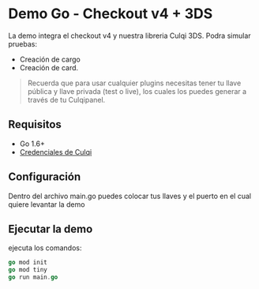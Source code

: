 # Demo Go - Checkout v4 + 3DS

La demo integra el checkout v4 y nuestra libreria Culqi 3DS.
Podra simular pruebas:

- Creación de cargo
- Creación de card.

> Recuerda que para usar cualquier plugins necesitas tener tu llave pública y llave privada (test o live), los cuales los puedes generar a través de tu Culqipanel.

## Requisitos

- Go 1.6+
- [Credenciales de Culqi](https://www.culqi.com)

## Configuración

Dentro del archivo main.go puedes colocar tus llaves y el puerto en el cual quiere levantar la demo

## Ejecutar la demo

ejecuta los comandos:

```go
go mod init
go mod tiny
go run main.go
```

